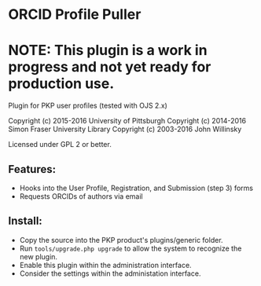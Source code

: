 # ORCID Profile Puller

# NOTE: This plugin is a work in progress and not yet ready for production use.

Plugin for PKP user profiles (tested with OJS 2.x)

Copyright (c) 2015-2016 University of Pittsburgh
Copyright (c) 2014-2016 Simon Fraser University Library
Copyright (c) 2003-2016 John Willinsky

Licensed under GPL 2 or better.

## Features:

 * Hooks into the User Profile, Registration, and Submission (step 3) forms
 * Requests ORCIDs of authors via email

## Install:

 * Copy the source into the PKP product's plugins/generic folder.
 * Run `tools/upgrade.php upgrade` to allow the system to recognize the new plugin.
 * Enable this plugin within the administration interface.
 * Consider the settings within the administation interface.
